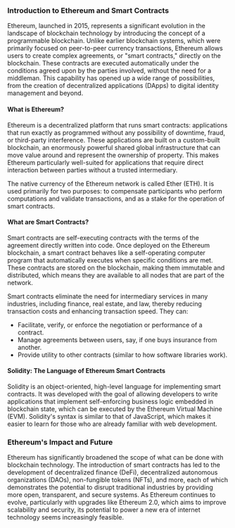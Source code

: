 ### Introduction to Ethereum and Smart Contracts

Ethereum, launched in 2015, represents a significant evolution in the landscape of blockchain technology by introducing the concept of a programmable blockchain. Unlike earlier blockchain systems, which were primarily focused on peer-to-peer currency transactions, Ethereum allows users to create complex agreements, or "smart contracts," directly on the blockchain. These contracts are executed automatically under the conditions agreed upon by the parties involved, without the need for a middleman. This capability has opened up a wide range of possibilities, from the creation of decentralized applications (DApps) to digital identity management and beyond.

#### What is Ethereum?

Ethereum is a decentralized platform that runs smart contracts: applications that run exactly as programmed without any possibility of downtime, fraud, or third-party interference. These applications are built on a custom-built blockchain, an enormously powerful shared global infrastructure that can move value around and represent the ownership of property. This makes Ethereum particularly well-suited for applications that require direct interaction between parties without a trusted intermediary.

The native currency of the Ethereum network is called Ether (ETH). It is used primarily for two purposes: to compensate participants who perform computations and validate transactions, and as a stake for the operation of smart contracts.

#### What are Smart Contracts?

Smart contracts are self-executing contracts with the terms of the agreement directly written into code. Once deployed on the Ethereum blockchain, a smart contract behaves like a self-operating computer program that automatically executes when specific conditions are met. These contracts are stored on the blockchain, making them immutable and distributed, which means they are available to all nodes that are part of the network.

Smart contracts eliminate the need for intermediary services in many industries, including finance, real estate, and law, thereby reducing transaction costs and enhancing transaction speed. They can:

- Facilitate, verify, or enforce the negotiation or performance of a contract.
- Manage agreements between users, say, if one buys insurance from another.
- Provide utility to other contracts (similar to how software libraries work).

#### Solidity: The Language of Ethereum Smart Contracts

Solidity is an object-oriented, high-level language for implementing smart contracts. It was developed with the goal of allowing developers to write applications that implement self-enforcing business logic embedded in blockchain state, which can be executed by the Ethereum Virtual Machine (EVM). Solidity's syntax is similar to that of JavaScript, which makes it easier to learn for those who are already familiar with web development.

### Ethereum's Impact and Future

Ethereum has significantly broadened the scope of what can be done with blockchain technology. The introduction of smart contracts has led to the development of decentralized finance (DeFi), decentralized autonomous organizations (DAOs), non-fungible tokens (NFTs), and more, each of which demonstrates the potential to disrupt traditional industries by providing more open, transparent, and secure systems. As Ethereum continues to evolve, particularly with upgrades like Ethereum 2.0, which aims to improve scalability and security, its potential to power a new era of internet technology seems increasingly feasible.
